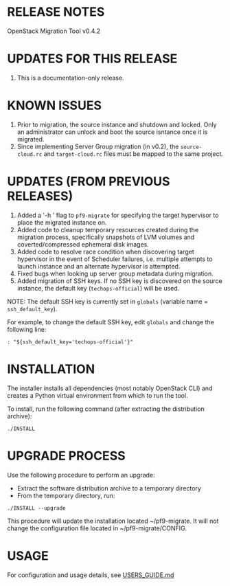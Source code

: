 # RELEASE NOTES
OpenStack Migration Tool v0.4.2

# UPDATES FOR THIS RELEASE
1. This is a documentation-only release.

# KNOWN ISSUES
1. Prior to migration, the source instance and shutdown and locked. Only an administrator can unlock and boot the source isntance once it is migrated.
2. Since implementing Server Group migration (in v0.2), the `source-cloud.rc` and `target-cloud.rc` files must be mapped to the same project.

# UPDATES (FROM PREVIOUS RELEASES)
1. Added a '-h <hypervisor>' flag to `pf9-migrate` for specifying the target hypervisor to place the migrated instance on.
2. Added code to cleanup temporary resources created during the migration process, specifically snapshots of LVM volumes and coverted/compressed ephemeral disk images.
3. Added code to resolve race condition when discovering target hypervisor in the event of Scheduler failures, i.e. multiple attempts to launch instance and an alternate hypervisor is attempted.
4. Fixed bugs when looking up server group metadata during migration.
5. Added migration of SSH keys.  If no SSH key is discovered on the source instance, the default key (`techops-official`) will be used.

NOTE: The default SSH key is currently set in `globals` (variable name = `ssh_default_key`).

For example, to change the default SSH key, edit `globals` and change the following line:

```
: "${ssh_default_key='techops-official'}"
```

# INSTALLATION
The installer installs all dependencies (most notably OpenStack CLI) and creates a Python virtual environment from which to run the tool.

To install, run the following command (after extracting the distribution archive):
```
./INSTALL
```

# UPGRADE PROCESS
Use the following procedure to perform an upgrade:
- Extract the software distribution archive to a temporary directory
- From the temporary directory, run:
```
./INSTALL --upgrade
```

This procedure will update the installation located ~/pf9-migrate.  It will not change the configuration file located in ~/pf9-migrate/CONFIG.

# USAGE
For configuration and usage details, see [USERS_GUIDE.md](USERS_GUIDE.md)
